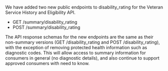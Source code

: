 We have added two new public endpoints to disability_rating for the Veteran Service History and Eligibility API.
 
 * GET /summary/disability_rating
 * POST /summary/disability_rating
   
 The API response schemas for the new endpoints are the same as their non-summary versions (GET /disability_rating and POST /disability_rating), with the exception of removing protected health information such as diagnostic codes. This will allow access to summary information for consumers in general (no diagnostic details), and also continue to support approved consumers with need to know.   
